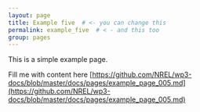```yaml
---
layout: page
title: Example five  # <- you can change this
permalink: example_five  # < - and this too
group: pages
---
```


This is a simple example page.

Fill me with content here [https://github.com/NREL/wp3-docs/blob/master/docs/pages/example_page_005.md](https://github.com/NREL/wp3-docs/blob/master/docs/pages/example_page_005.md)

